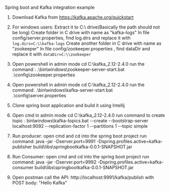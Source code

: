 Spring boot and Kafka integration example

1. Download Kafka from https://kafka.apache.org/quickstart
2. For windows users: 
		Extract it to C:\ drive(Basically the path should not be long)
		Create folder in C drive with name as "kafka-logs"
		In file config/server.properties, find log.dirs and replace it with `log.dirs=C:\\kafka-logs`
		Create another folder in C drive with name as "zookeeper"
		In file config/zookeeper.properties , find dataDir and replace it with `dataDir=C:\\zookeeper`
		
3. Open powershell in admin mode 
	cd C:\kafka_2.12-2.4.0
	run the command :  .\bin\windows\zookeeper-server-start.bat .\config\zookeeper.properties
	
4. Open powershell in admin mode
	cd C:\kafka_2.12-2.4.0
	run the command: .\bin\windows\kafka-server-start.bat .\config\server.properties
	
	
5. Clone spring boot application and build it using Intellij
6. Open cmd in admin mode
	cd C:\kafka_2.12-2.4.0
	run command to create topic : bin\windows\kafka-topics.bat --create --bootstrap-server localhost:9092 --replication-factor 1 --partitions 1 --topic simple
	
7. Run producer:
	open cmd and cd into the spring boot project
	run command: java -jar -Dserver.port=9991 -Dspring.profiles.active=kafka-publisher build\libs\springbootkafka-0.0.1-SNAPSHOT.jar
	
8. Run Consumer:
	open cmd and cd into the spring boot project
	run command: java -jar -Dserver.port=9992 -Dspring.profiles.active=kafka-consumer build\libs\springbootkafka-0.0.1-SNAPSHOT.jar
	
9. Open postman
	call the API: http://localhost:9991/kafka/publish with POST body: "Hello Kafka"
